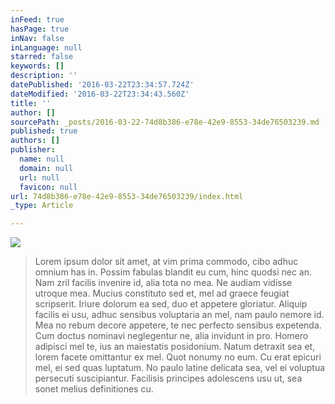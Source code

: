 ```yaml
---
inFeed: true
hasPage: true
inNav: false
inLanguage: null
starred: false
keywords: []
description: ''
datePublished: '2016-03-22T23:34:57.724Z'
dateModified: '2016-03-22T23:34:43.560Z'
title: ''
author: []
sourcePath: _posts/2016-03-22-74d8b386-e78e-42e9-8553-34de76503239.md
published: true
authors: []
publisher:
  name: null
  domain: null
  url: null
  favicon: null
url: 74d8b386-e78e-42e9-8553-34de76503239/index.html
_type: Article

---
```

![](https://the-grid-user-content.s3-us-west-2.amazonaws.com/d0da6721-2f19-4998-990f-758205964fa8.jpg)

> Lorem ipsum dolor sit amet, at vim prima commodo, cibo adhuc omnium has in. Possim fabulas blandit eu cum, hinc quodsi nec an. Nam zril facilis invenire id, alia tota no mea. Ne audiam vidisse utroque mea.
> Mucius constituto sed et, mel ad graece feugiat scripserit. Iriure dolorum ea sed, duo et appetere gloriatur. Aliquip facilis ei usu, adhuc sensibus voluptaria an mel, nam paulo nemore id. Mea no rebum decore appetere, te nec perfecto sensibus expetenda. Cum doctus nominavi neglegentur ne, alia invidunt in pro. Homero adipisci mel te, ius an maiestatis posidonium.
> Natum detraxit sea et, lorem facete omittantur ex mel. Quot nonumy no eum. Cu erat epicuri mel, ei sed quas luptatum. No paulo latine delicata sea, vel ei voluptua persecuti suscipiantur. Facilisis principes adolescens usu ut, sea sonet melius definitiones cu.